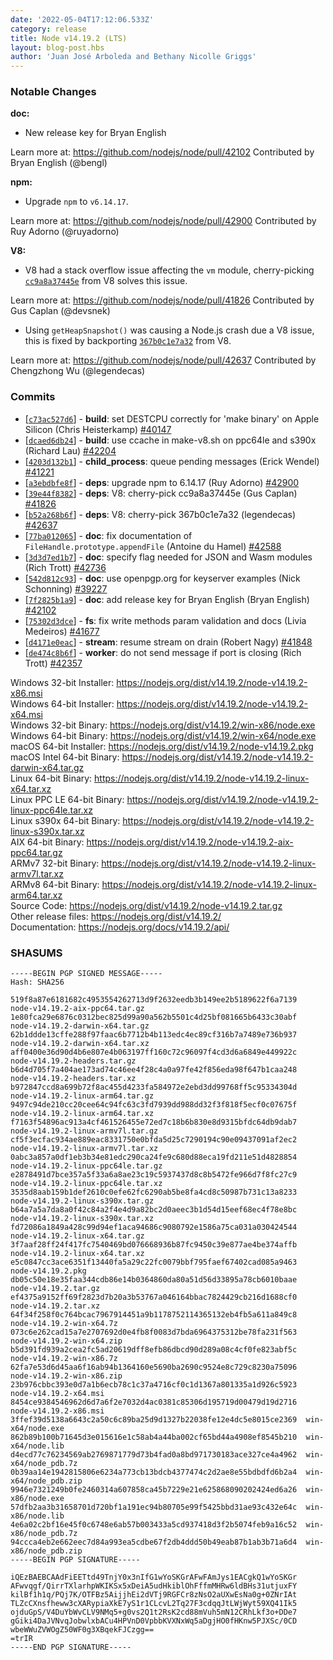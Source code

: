 ```yaml
---
date: '2022-05-04T17:12:06.533Z'
category: release
title: Node v14.19.2 (LTS)
layout: blog-post.hbs
author: 'Juan José Arboleda and Bethany Nicolle Griggs'
---
```


### Notable Changes

**doc:**

- New release key for Bryan English

Learn more at: <https://github.com/nodejs/node/pull/42102>
Contributed by Bryan English (@bengl)

**npm:**

- Upgrade `npm` to `v6.14.17`.

Learn more at: <https://github.com/nodejs/node/pull/42900>
Contributed by Ruy Adorno (@ruyadorno)

**V8:**

- V8 had a stack overflow issue affecting the `vm` module, cherry-picking [`cc9a8a37445e`](https://github.com/v8/v8/commit/cc9a8a37445eeffff17474020bb6038c2f9af9fc)
  from V8 solves this issue.

Learn more at: <https://github.com/nodejs/node/pull/41826>
Contributed by Gus Caplan (@devsnek)

- Using `getHeapSnapshot()` was causing a Node.js crash due a V8 issue, this is fixed by backporting [`367b0c1e7a32`](https://github.com/v8/v8/commit/367b0c1e7a323deafeab56736b01bc7e14fc1998)
  from V8.

Learn more at: <https://github.com/nodejs/node/pull/42637>
Contributed by Chengzhong Wu (@legendecas)

### Commits

- \[[`c73ac527d6`](https://github.com/nodejs/node/commit/c73ac527d6)] - **build**: set DESTCPU correctly for 'make binary' on Apple Silicon (Chris Heisterkamp) [#40147](https://github.com/nodejs/node/pull/40147)
- \[[`dcaed6db24`](https://github.com/nodejs/node/commit/dcaed6db24)] - **build**: use ccache in make-v8.sh on ppc64le and s390x (Richard Lau) [#42204](https://github.com/nodejs/node/pull/42204)
- \[[`4203d132b1`](https://github.com/nodejs/node/commit/4203d132b1)] - **child_process**: queue pending messages (Erick Wendel) [#41221](https://github.com/nodejs/node/pull/41221)
- \[[`a3ebdbfe8f`](https://github.com/nodejs/node/commit/a3ebdbfe8f)] - **deps**: upgrade npm to 6.14.17 (Ruy Adorno) [#42900](https://github.com/nodejs/node/pull/42900)
- \[[`39e44f8382`](https://github.com/nodejs/node/commit/39e44f8382)] - **deps**: V8: cherry-pick cc9a8a37445e (Gus Caplan) [#41826](https://github.com/nodejs/node/pull/41826)
- \[[`b52a268b6f`](https://github.com/nodejs/node/commit/b52a268b6f)] - **deps**: V8: cherry-pick 367b0c1e7a32 (legendecas) [#42637](https://github.com/nodejs/node/pull/42637)
- \[[`77ba012065`](https://github.com/nodejs/node/commit/77ba012065)] - **doc**: fix documentation of `FileHandle.prototype.appendFile` (Antoine du Hamel) [#42588](https://github.com/nodejs/node/pull/42588)
- \[[`3d3d7ed1b7`](https://github.com/nodejs/node/commit/3d3d7ed1b7)] - **doc**: specify flag needed for JSON and Wasm modules (Rich Trott) [#42736](https://github.com/nodejs/node/pull/42736)
- \[[`542d812c93`](https://github.com/nodejs/node/commit/542d812c93)] - **doc**: use openpgp.org for keyserver examples (Nick Schonning) [#39227](https://github.com/nodejs/node/pull/39227)
- \[[`7f2825b1a9`](https://github.com/nodejs/node/commit/7f2825b1a9)] - **doc**: add release key for Bryan English (Bryan English) [#42102](https://github.com/nodejs/node/pull/42102)
- \[[`75302d3dce`](https://github.com/nodejs/node/commit/75302d3dce)] - **fs**: fix write methods param validation and docs (Livia Medeiros) [#41677](https://github.com/nodejs/node/pull/41677)
- \[[`d4171e0eac`](https://github.com/nodejs/node/commit/d4171e0eac)] - **stream**: resume stream on drain (Robert Nagy) [#41848](https://github.com/nodejs/node/pull/41848)
- \[[`de474c8b6f`](https://github.com/nodejs/node/commit/de474c8b6f)] - **worker**: do not send message if port is closing (Rich Trott) [#42357](https://github.com/nodejs/node/pull/42357)

Windows 32-bit Installer: https://nodejs.org/dist/v14.19.2/node-v14.19.2-x86.msi \
Windows 64-bit Installer: https://nodejs.org/dist/v14.19.2/node-v14.19.2-x64.msi \
Windows 32-bit Binary: https://nodejs.org/dist/v14.19.2/win-x86/node.exe \
Windows 64-bit Binary: https://nodejs.org/dist/v14.19.2/win-x64/node.exe \
macOS 64-bit Installer: https://nodejs.org/dist/v14.19.2/node-v14.19.2.pkg \
macOS Intel 64-bit Binary: https://nodejs.org/dist/v14.19.2/node-v14.19.2-darwin-x64.tar.gz \
Linux 64-bit Binary: https://nodejs.org/dist/v14.19.2/node-v14.19.2-linux-x64.tar.xz \
Linux PPC LE 64-bit Binary: https://nodejs.org/dist/v14.19.2/node-v14.19.2-linux-ppc64le.tar.xz \
Linux s390x 64-bit Binary: https://nodejs.org/dist/v14.19.2/node-v14.19.2-linux-s390x.tar.xz \
AIX 64-bit Binary: https://nodejs.org/dist/v14.19.2/node-v14.19.2-aix-ppc64.tar.gz \
ARMv7 32-bit Binary: https://nodejs.org/dist/v14.19.2/node-v14.19.2-linux-armv7l.tar.xz \
ARMv8 64-bit Binary: https://nodejs.org/dist/v14.19.2/node-v14.19.2-linux-arm64.tar.xz \
Source Code: https://nodejs.org/dist/v14.19.2/node-v14.19.2.tar.gz \
Other release files: https://nodejs.org/dist/v14.19.2/ \
Documentation: https://nodejs.org/docs/v14.19.2/api/

### SHASUMS

```
-----BEGIN PGP SIGNED MESSAGE-----
Hash: SHA256

519f8a87e6181682c4953554262713d9f2632eedb3b149ee2b5189622f6a7139  node-v14.19.2-aix-ppc64.tar.gz
1e80fca29e6876c0312bec825d99a90a562b5501c4d25bf081665b6433c30abf  node-v14.19.2-darwin-x64.tar.gz
62b1ddde13cffe288f97faac6b7712b4b113edc4ec89cf316b7a7489e736b937  node-v14.19.2-darwin-x64.tar.xz
aff0400e36d90d4b6e807e4b063197ff160c72c96097f4cd3d6a6849e449922c  node-v14.19.2-headers.tar.gz
b6d4d705f7a404ae173ad74c46ee4f28c4a0a97fe42f856eda98f647b1caa248  node-v14.19.2-headers.tar.xz
b972847ccd8a699b72f8ac455d4233fa584972e2ebd3dd99768ff5c95334304d  node-v14.19.2-linux-arm64.tar.gz
9497c94de210cc20cee64c94fc63c3fd7939dd988dd32f3f818f5ecf0c07675f  node-v14.19.2-linux-arm64.tar.xz
f7163f54896ac913a4cf461526455e72ed7c18b6b830e8d9315bfdc64db9dab7  node-v14.19.2-linux-armv7l.tar.gz
cf5f3ecfac934ae889eac8331750e0bfda5d25c7290194c90e09437091af2ec2  node-v14.19.2-linux-armv7l.tar.xz
0abc3a857a0df1eb3b34e81edc290ca24fe9c680d88eca19fd211e51d4828854  node-v14.19.2-linux-ppc64le.tar.gz
e2878491d7bce357a5f33a6a8ae23c19c5937437d8c8b5472fe966d7f8fc27c9  node-v14.19.2-linux-ppc64le.tar.xz
3535d8aab159b1def2610c0efe62fc6290ab5be8fa4cd8c50987b731c13a8233  node-v14.19.2-linux-s390x.tar.gz
b64a7a5a7da8a0f42c84a2f4e4d9a82bc2d0aeec3b1d54d15eef68ec4f78e8bc  node-v14.19.2-linux-s390x.tar.xz
fd72086a1849a428c99d94ef1aca94686c9080792e1586a75ca031a030424544  node-v14.19.2-linux-x64.tar.gz
3f7aaf28ff24f417fc7540469bd076668936b87fc9450c39e877ae4be374affb  node-v14.19.2-linux-x64.tar.xz
e5c0847cc3ace6351f13440fa5a29c22fc0079bbf795faef67402cad085a9463  node-v14.19.2.pkg
db05c50e18e35faa344cdb86e14b0364860da80a51d56d33895a78cb6010baae  node-v14.19.2.tar.gz
ef4375a9152ff69f2823d7b20a3b53767a046164bbac7824429cb216d1688cf0  node-v14.19.2.tar.xz
64f34f258f0c764bcac7967914451a9b1178752114365132eb4fb5a611a849c8  node-v14.19.2-win-x64.7z
073c6e262cad15a7e2707692d0e4fb8f0083d7bda6964375312be78fa231f563  node-v14.19.2-win-x64.zip
b5d391fd939a2cea2fc5ad20619dff8efb86dbcd90d289a08c4cf0fe823abf5c  node-v14.19.2-win-x86.7z
62fa7e53d6d45aa6f16ab94b1364160e5690ba2690c9524e8c729c8230a75096  node-v14.19.2-win-x86.zip
23b976cbbc393e0d7a1b6ecb78c1c37a4716cf0c1d1367a801335a1d926c5923  node-v14.19.2-x64.msi
8454ce9384546962d6d7a6f2e7032d4ac0381c85306d195719d00479d19d2716  node-v14.19.2-x86.msi
3ffef39d5138a6643c2a50c6c89ba25d9d1327b22038fe12e4dc5e8015ce2369  win-x64/node.exe
862b89b100b71645d3e015616e1c58ab4a44ba002cf65bd44a4908ef8545b210  win-x64/node.lib
d4ecd77c76234569ab2769871779d73b4fad0a8bd971730183ace327ce4a4962  win-x64/node_pdb.7z
0b39aa14e1942815806e6234a773cb13bdcb4377474c2d2ae8e55bdbdfd6b2a4  win-x64/node_pdb.zip
9946e7321249b0fe2460314a607858ca45b7229e21e625868090202424ed6a26  win-x86/node.exe
57dfb2aa3b31658701d720bf1a191ec94b80705e99f5425bbd31ae93c432e64c  win-x86/node.lib
4e6a02c2bf16e45f0c6748e6ab57b003433a5cd937418d3f2b5074feb9a16c52  win-x86/node_pdb.7z
94ccca4eb2e662eec7d84a993ea5cdbe67f2db4ddd50b49eab87b1ab3b71a6d4  win-x86/node_pdb.zip
-----BEGIN PGP SIGNATURE-----

iQEzBAEBCAAdFiEETtd49TnjY0x3nIfG1wYoSKGrAFwFAmJys1EACgkQ1wYoSKGr
AFwvqgf/QirrTXlarhpWKIKSx5xDeiA5udHkiblOhFffmMHRw6ldBHs31utjuxFY
kilBf1h1q/PQj7K/OTFBz5AijjhEi2dVTj9RGFCr8zNsO2aUXwEsNa0g+0ZNrIAt
TLZcCXnsfheww3cXARypiaXkE7yS1r1CLcvL2Tq27F3cdqqJtLWjWyt59XQ41Ik5
ojduGpS/V4DuYbWvCLV9NMq5+g0vs2Q1t2RsK2cd88mVuh5mN12CRhLkf3o+DDe7
gGiki4DaJVNvqJobwlxbACu4HPVnD0VpbbKVXNxWq5aDgjHO0fHKnw5PJXSc/0CD
wbeWWuZVWOgZ50WF0g3XBqekFJCzgg==
=trIR
-----END PGP SIGNATURE-----

```
